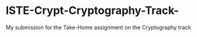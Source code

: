 # ISTE-Crypt-Cryptography-Track-
My submission for the Take-Home assignment on the Cryptography track
